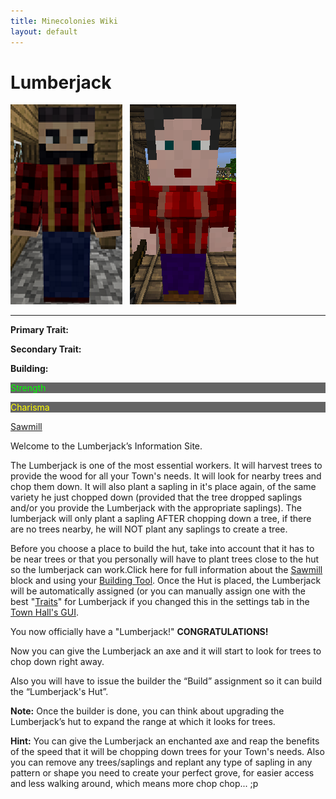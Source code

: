 ```yaml
---
title: Minecolonies Wiki
layout: default
---
```

# Lumberjack

<div class="infobox box text-center">
<img src="../../assets/images/workers/Lumberjack_M.png" alt="Lumberjack Male" />&nbsp;&nbsp;&nbsp;<img src="../../assets/images/workers/Lumberjack_F.png" alt="Lumberjack female" />
<hr />
  <div class="row section-text text-left">
    <div class="col">
      <p><strong>Primary Trait:</strong></p>
      <p><strong>Secondary Trait:</strong></p>
      <p><strong>Building:</strong></p>
    </div>
    <div class="col">
      <p style="background-color:rgb(100, 100, 100); color:rgb(0, 255, 0);">Strength</p>
      <p style="background-color:rgb(100, 100, 100); color:rgb(255, 255, 0);">Charisma</p>
      <p><a href="../buildings/sawmill">Sawmill</a></p>
    </div>
  </div>
</div>

Welcome to the Lumberjack’s Information Site.

The Lumberjack is one of the most essential workers. It will harvest trees to provide the wood for all your Town's needs. It will look for nearby trees and chop them down. It will also plant a sapling in it's place again, of the same variety he just chopped down (provided that the tree dropped saplings and/or you provide the Lumberjack with the appropriate saplings). The lumberjack will only plant a sapling AFTER chopping down a tree, if there are no trees nearby, he will NOT plant any saplings to create a tree.
 
Before you choose a place to build the hut, take into account that it has to be near trees or that you personally will have to plant trees close to the hut so the lumberjack can work.Click here for full information about the [Sawmill](../../source/buildings/sawmill) block and using your [Building Tool](../items/buildingtool). Once the Hut is placed, the Lumberjack will be automatically assigned (or you can manually assign one with the best "[Traits](../systems/workerinfo)" for Lumberjack if you changed this in the settings tab in the [Town Hall's GUI](../../source/buildings/townhall). 

You now officially have a "Lumberjack!" **CONGRATULATIONS!**

Now you can give the Lumberjack an axe and it will start to look for trees to chop down right away. 

Also you will have to issue the builder the “Build” assignment so it can build the “Lumberjack's Hut”.

**Note:** Once the builder is done, you can think about upgrading the Lumberjack’s hut to expand the range at which it looks for trees. 

**Hint:** You can give the Lumberjack an enchanted axe and reap the benefits of the speed that it will be chopping down trees for your Town's needs. Also you can remove any trees/saplings and replant any type of sapling in any pattern or shape you need to create your perfect grove, for easier access and less walking around, which means more chop chop... ;p
